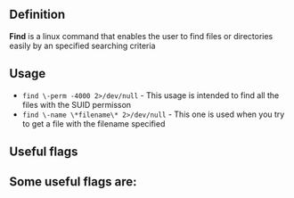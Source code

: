 ## Definition
__Find__ is a linux command that enables the user to find files or directories easily by an specified searching criteria

## Usage
- `find \-perm -4000 2>/dev/null`  - This usage is intended to find all the files with the SUID permisson
- `find \-name \*filename\* 2>/dev/null`  - This one is used when you try to get a file with the filename specified

## Useful flags
Some useful flags are:
- 